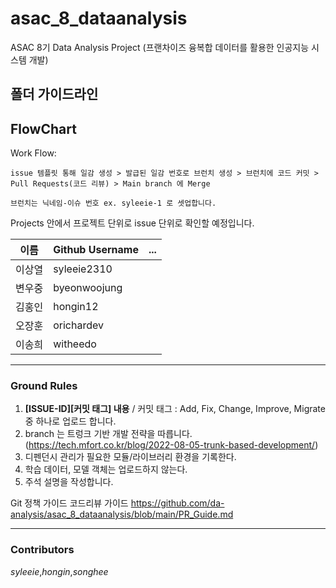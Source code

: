 # asac_8_dataanalysis
ASAC 8기 Data Analysis Project (프랜차이즈 융복합 데이터를 활용한 인공지능 시스템 개발) 

## 폴더 가이드라인

## FlowChart

Work Flow:

```
issue 템플릿 통해 일감 생성 > 발급된 일감 번호로 브런치 생성 > 브런치에 코드 커밋 > Pull Requests(코드 리뷰) > Main branch 에 Merge

브런치는 닉네임-이슈 번호 ex. syleeie-1 로 셋업합니다.
```

Projects 안에서 프로젝트 단위로 issue 단위로 확인할 예정입니다.


| 이름   | Github Username | ... |
|--------|-----|-----|
| 이상열 |syleeie2310||
| 변우중|byeonwoojung||
| 김홍인|hongin12||
| 오장훈|orichardev||
| 이송희|witheedo||

- - -

### Ground Rules
1. **[ISSUE-ID][커밋 태그] 내용** / 커밋 태그 : Add, Fix, Change, Improve, Migrate 중 하나로 업로드 합니다. 
2. branch 는 트렁크 기반 개발 전략을 따릅니다. (https://tech.mfort.co.kr/blog/2022-08-05-trunk-based-development/)
3. 디펜던시 관리가 필요한 모듈/라이브러리 환경을 기록한다.
4. 학습 데이터, 모델 객체는 업로드하지 않는다.
5. 주석 설명을 작성합니다.

Git 정책 가이드
코드리뷰 가이드
https://github.com/da-analysis/asac_8_dataanalysis/blob/main/PR_Guide.md

- - -
### Contributors
*syleeie*,*hongin*,*songhee*

